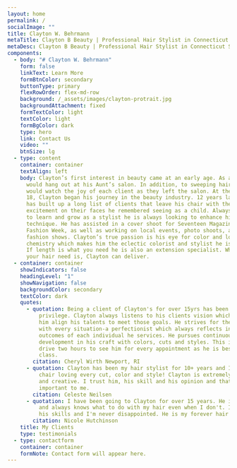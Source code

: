 ```yaml
---
layout: home
permalink: /
socialImage: ""
title: Clayton W. Behrmann
metaTitle: Clayton B Beauty | Professional Hair Stylist in Connecticut Salon
metaDesc: Clayton B Beauty | Professional Hair Stylist in Connecticut Salon
components:
  - body: "# Clayton W. Behrmann"
    form: false
    linkText: Learn More
    formBtnColor: secondary
    buttonType: primary
    flexRowOrder: flex-md-row
    background: /_assets/images/clayton-protrait.jpg
    backgroundAttachment: fixed
    formTextColor: light
    textColor: light
    formBgColor: dark
    type: hero
    link: Contact Us
    video: ""
    btnSize: lg
  - type: content
    container: container
    textAlign: left
    body: Clayton’s first interest in beauty came at an early age. As a child, he
      would hang out at his Aunt’s salon. In addition, to sweeping hair, he
      would watch the joy of each client as they left the salon. At the age of
      18, Clayton began his journey in the beauty industry. 12 years later he
      has built up a long list of clients that leave his chair with the same
      excitement on their faces he remembered seeing as a child. Always wanting
      to learn and grow as a stylist he is always looking to enhance his
      technique. He has assisted in a cover shoot for Seventeen Magazine, NYC
      Fashion Week, as well as working on local events, photo shoots, and
      fashion shows. Clayton’s true passion is his eye for color and love for
      chemistry which makes him the eclectic colorist and stylist he is today.
      If length is what you need he is also an extension specialist. Whatever
      your hair need is, Clayton can deliver.
  - container: container
    showIndicators: false
    headingLevel: "1"
    showNavigation: false
    backgroundColor: secondary
    textColor: dark
    quotes:
      - quotation: Being a client of Clayton's for over 15yrs has been an absolute
          privilege. Clayton always listens to his clients vision which helps
          him align his talents to meet those goals. He strives for the best
          with every situation-a perfectionist which always reflects in the
          outcomes of each individual he services. He pursues continuous self
          development in his craft with colors, cuts and styles. This is why I
          drive two hours to see him for every appointment as he is best in
          class.
        citation: Cheryl Wirth Newport, RI
      - quotation: Clayton has been my hair stylist for 10+ years and I always leave his
          chair loving every cut, color and style! Clayton is extremely talented
          and creative. I trust him, his skill and his opinion and that it very
          important to me.
        citation: Celeste Neilsen
      - quotation: I have been going to Clayton for over 15 years. He is creative, fun
          and always knows what to do with my hair even when I don't. I trust
          his skills and I'm never disappointed. He is my forever hair stylist.
        citation: Nicole Hutchinson
    title: My Clients
    type: testimonials
  - type: contactform
    container: container
    formNote: Contact form will appear here.
---
```

